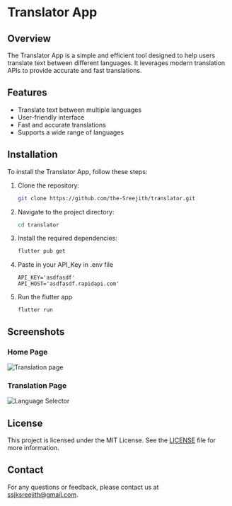 # Translator App

## Overview
The Translator App is a simple and efficient tool designed to help users translate text between different languages. It leverages modern translation APIs to provide accurate and fast translations.

## Features
- Translate text between multiple languages
- User-friendly interface
- Fast and accurate translations
- Supports a wide range of languages

## Installation
To install the Translator App, follow these steps:
1. Clone the repository:
    ```bash
    git clone https://github.com/the-Sreejith/translator.git
    ```
2. Navigate to the project directory:
    ```bash
    cd translator
    ```
3. Install the required dependencies:
    ```bash
    flutter pub get
    ```
4. Paste in your API_Key in .env file
    ```
    API_KEY='asdfasdf'
    API_HOST='asdfasdf.rapidapi.com'

    ```
5. Run the flutter app
    ```
    flutter run
    ```


## Screenshots
### Home Page
![Translation page](screenshots/home_page.png)

### Translation Page
![Language Selector](screenshots/translation_page.png)


## License
This project is licensed under the MIT License. See the [LICENSE](LICENSE) file for more information.

## Contact
For any questions or feedback, please contact us at [ssjksreejith@gmail.com](mailto:ssjksreejith@gmail.com).
